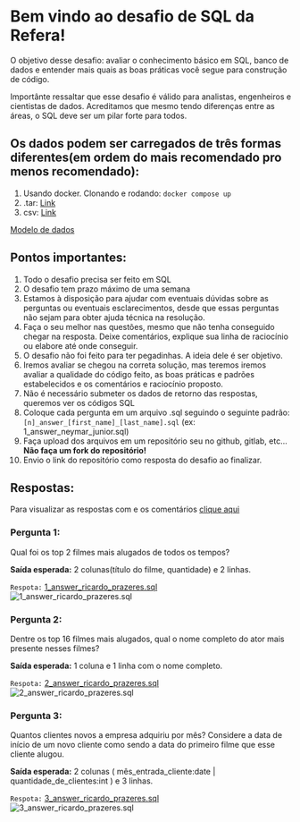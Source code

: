 # Bem vindo ao desafio de SQL da Refera!

O objetivo desse desafio: avaliar o conhecimento básico em SQL, banco de dados e entender mais quais as boas práticas você segue para construção de código.

Importânte ressaltar que esse desafio é válido para analistas, engenheiros e cientistas de dados. Acreditamos que mesmo tendo diferenças entre as áreas, o SQL deve ser um pilar forte para todos.

## Os dados podem ser carregados de três formas diferentes(em ordem do mais recomendado pro menos recomendado):
1. Usando docker. Clonando e rodando: ```docker compose up```
2. .tar: [Link](https://drive.google.com/file/d/1MjoGGK9WUek_QEwEqBFPjAYZNcCe7cGn/view?usp=sharing)
3. csv: [Link](https://drive.google.com/file/d/1NbCcMPwUBAXiC8rIxz_oxFtMHE4hR39L/view?usp=sharing)


[Modelo de dados](https://www.postgresqltutorial.com/postgresql-getting-started/postgresql-sample-database/)

## Pontos importantes:
1. Todo o desafio precisa ser feito em SQL
2. O desafio tem prazo máximo de uma semana
3. Estamos à disposição para ajudar com eventuais dúvidas sobre as perguntas ou eventuais esclarecimentos, desde que essas perguntas não sejam para obter ajuda técnica na resolução.
4. Faça o seu melhor nas questões, mesmo que não tenha conseguido chegar na resposta. Deixe comentários, explique sua linha de raciocínio ou elabore até onde conseguir.
5. O desafio não foi feito para ter pegadinhas. A ideia dele é ser objetivo.
6. Iremos avaliar se chegou na correta solução, mas teremos iremos avaliar a qualidade do código feito, as boas práticas e padrões estabelecidos e os comentários e raciocínio proposto.
7. Não é necessário submeter os dados de retorno das respostas, queremos ver os códigos SQL
8. Coloque cada pergunta em um arquivo .sql seguindo o seguinte padrão: 
```[n]_answer_[first_name]_[last_name].sql``` (ex: 1_answer_neymar_junior.sql)
9. Faça upload dos arquivos em um repositório seu no github, gitlab, etc... **Não faça um fork do repositório!**
10. Envio o link do repositório como resposta do desafio ao finalizar.

## Respostas:
Para visualizar as respostas com e os comentários [clique aqui](https://github.com/orickprazeres/refera-data-short-challenge./tree/main/respostas)

### Pergunta 1:
Qual foi os top 2 filmes mais alugados de todos os tempos?

**Saída esperada:** 2 colunas(título do filme, quantidade) e 2 linhas.

`Respota:` [1_answer_ricardo_prazeres.sql](https://github.com/orickprazeres/refera-data-short-challenge./blob/main/respostas/1_answer_ricardo_prazeres.sql) <br>
![1_answer_ricardo_prazeres.sql](https://github.com/orickprazeres/refera-data-short-challenge./blob/main/Captures/1.png)

### Pergunta 2:
Dentre os top 16 filmes mais alugados, qual o nome completo do ator mais presente nesses filmes?

**Saída esperada:** 1 coluna e 1 linha com o nome completo.

`Respota:` [2_answer_ricardo_prazeres.sql](https://github.com/orickprazeres/refera-data-short-challenge./blob/main/respostas/2_answer_ricardo_prazeres.sql) <br>
![2_answer_ricardo_prazeres.sql](https://github.com/orickprazeres/refera-data-short-challenge./blob/main/Captures/2.png)

### Pergunta 3:
Quantos clientes novos a empresa adquiriu por mês? Considere a data de início de um novo cliente como sendo a data do primeiro filme que esse cliente alugou.

**Saída esperada:** 2 colunas ( mês_entrada_cliente:date | quantidade_de_clientes:int ) e 3 linhas.

`Respota:` [3_answer_ricardo_prazeres.sql](https://github.com/orickprazeres/refera-data-short-challenge./blob/main/respostas/3_answer_ricardo_prazeres.sql) <br>
![3_answer_ricardo_prazeres.sql](https://github.com/orickprazeres/refera-data-short-challenge./blob/main/Captures/3.png)

